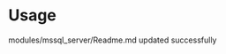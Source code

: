 # Usage

<!--- BEGIN_TF_DOCS --->
modules/mssql_server/Readme.md updated successfully

<!--- END_TF_DOCS --->

